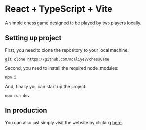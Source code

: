 # React + TypeScript + Vite

A simple chess game designed to be played by two players locally.

## Setting up project

First, you need to clone the repository to your local machine:

```
git clone https://github.com/moaliyev/chessGame
```

Second, you need to install the required node_modules:

```
npm i
```

And, finally you can start up the project:

```
npm run dev
```

## In production

You can also just simply visit the website by clicking [here](https://chess-game-kappa-ten.vercel.app).
